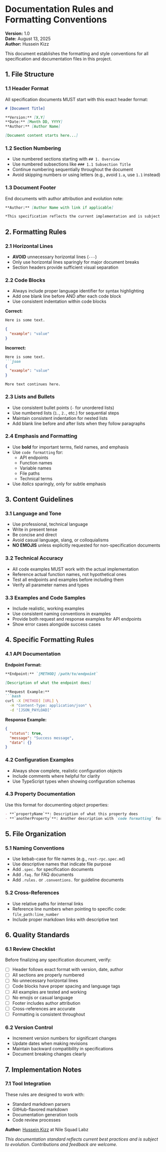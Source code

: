 # Documentation Rules and Formatting Conventions

**Version:** 1.0  
**Date:** August 13, 2025  
**Author:** Hussein Kizz

This document establishes the formatting and style conventions for all specification and documentation files in this project.

## 1. File Structure

### 1.1 Header Format

All specification documents MUST start with this exact header format:

```markdown
# [Document Title]

**Version:** [X.Y]  
**Date:** [Month DD, YYYY]  
**Author:** [Author Name]

[Document content starts here...]
```

### 1.2 Section Numbering

- Use numbered sections starting with `## 1. Overview`
- Use numbered subsections like `### 1.1 Subsection Title`
- Continue numbering sequentially throughout the document
- Avoid skipping numbers or using letters (e.g., avoid `1.a`, use `1.1` instead)

### 1.3 Document Footer

End documents with author attribution and evolution note:

```markdown
**Author:** [Author Name with link if applicable]

*This specification reflects the current implementation and is subject to evolution. Contributions and feedback are welcome.*
```

## 2. Formatting Rules

### 2.1 Horizontal Lines

- **AVOID** unnecessary horizontal lines (`---`)
- Only use horizontal lines sparingly for major document breaks
- Section headers provide sufficient visual separation

### 2.2 Code Blocks

- Always include proper language identifier for syntax highlighting
- Add one blank line before AND after each code block
- Use consistent indentation within code blocks

**Correct:**

```markdown
Here is some text.
```

```json
{
  "example": "value"
}
```

**Incorrect:**

```markdown
Here is some text.
```json
{
  "example": "value"  
}
```
```
More text continues here.
```

### 2.3 Lists and Bullets

- Use consistent bullet points (`-` for unordered lists)
- Use numbered lists (`1.`, `2.`, etc.) for sequential steps
- Maintain consistent indentation for nested lists
- Add blank line before and after lists when they follow paragraphs

### 2.4 Emphasis and Formatting

- Use **bold** for important terms, field names, and emphasis
- Use `code formatting` for:
  - API endpoints
  - Function names
  - Variable names
  - File paths
  - Technical terms
- Use *italics* sparingly, only for subtle emphasis

## 3. Content Guidelines

### 3.1 Language and Tone

- Use professional, technical language
- Write in present tense
- Be concise and direct
- Avoid casual language, slang, or colloquialisms
- **NO EMOJIS** unless explicitly requested for non-specification documents

### 3.2 Technical Accuracy

- All code examples MUST work with the actual implementation
- Reference actual function names, not hypothetical ones
- Test all endpoints and examples before including them
- Verify all parameter names and types

### 3.3 Examples and Code Samples

- Include realistic, working examples
- Use consistent naming conventions in examples
- Provide both request and response examples for API endpoints
- Show error cases alongside success cases

## 4. Specific Formatting Rules

### 4.1 API Documentation

**Endpoint Format:**

```markdown
**Endpoint:** `[METHOD] /path/to/endpoint`

[Description of what the endpoint does]

**Request Example:**
```bash
curl -X [METHOD] [URL] \
  -H "Content-Type: application/json" \
  -d '[JSON_PAYLOAD]'
```

**Response Example:**

```json
{
  "status": true,
  "message": "Success message",
  "data": {}
}
```

### 4.2 Configuration Examples

- Always show complete, realistic configuration objects
- Include comments where helpful for clarity
- Use TypeScript types when showing configuration schemas

### 4.3 Property Documentation

Use this format for documenting object properties:

```markdown
- **`propertyName`**: Description of what this property does
- **`anotherProperty`**: Another description with `code formatting` for values
```

## 5. File Organization

### 5.1 Naming Conventions

- Use kebab-case for file names (e.g., `rest-rpc.spec.md`)
- Use descriptive names that indicate file purpose
- Add `.spec.` for specification documents
- Add `.faq.` for FAQ documents
- Add `.rules.` or `.conventions.` for guideline documents

### 5.2 Cross-References

- Use relative paths for internal links
- Reference line numbers when pointing to specific code: `file_path:line_number`
- Include proper markdown links with descriptive text

## 6. Quality Standards

### 6.1 Review Checklist

Before finalizing any specification document, verify:

- [ ] Header follows exact format with version, date, author
- [ ] All sections are properly numbered
- [ ] No unnecessary horizontal lines
- [ ] Code blocks have proper spacing and language tags
- [ ] All examples are tested and working
- [ ] No emojis or casual language
- [ ] Footer includes author attribution
- [ ] Cross-references are accurate
- [ ] Formatting is consistent throughout

### 6.2 Version Control

- Increment version numbers for significant changes
- Update dates when making revisions
- Maintain backward compatibility in specifications
- Document breaking changes clearly

## 7. Implementation Notes

### 7.1 Tool Integration

These rules are designed to work with:

- Standard markdown parsers
- GitHub-flavored markdown
- Documentation generation tools
- Code review processes

**Author:** [Hussein Kizz](https://github.com/Hussseinkizz) at Nile Squad Labz

*This documentation standard reflects current best practices and is subject to evolution. Contributions and feedback are welcome.*
